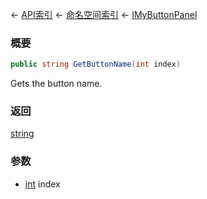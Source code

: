 ← [API索引](Api-Index) ← [命名空间索引](Namespace-Index) ← [IMyButtonPanel](SpaceEngineers.Game.ModAPI.Ingame.IMyButtonPanel)

### 概要

```csharp
public string GetButtonName(int index)
```

Gets the button name.

### 返回

[string](https://docs.microsoft.com/en-us/dotnet/api/System.String?view=netframework-4.6)



### 参数

* [int](https://docs.microsoft.com/en-us/dotnet/api/System.Int32?view=netframework-4.6) index
